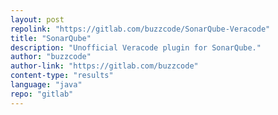 ```yaml
---
layout: post
repolink: "https://gitlab.com/buzzcode/SonarQube-Veracode"
title: "SonarQube"
description: "Unofficial Veracode plugin for SonarQube."
author: "buzzcode"
author-link: "https://gitlab.com/buzzcode"
content-type: "results"
language: "java"
repo: "gitlab"
---
```

